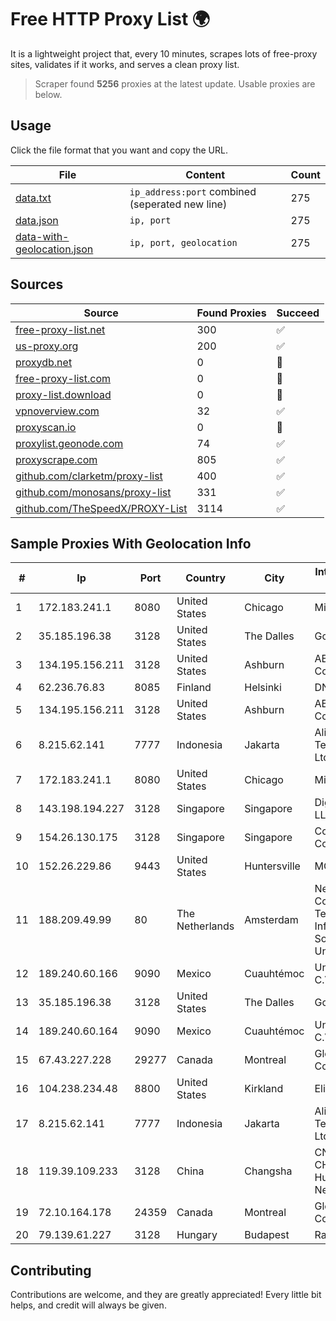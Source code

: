 
# Free HTTP Proxy List 🌍

It is a lightweight project that, every 10 minutes, scrapes lots of free-proxy sites, validates if it works, and serves a clean proxy list.


> Scraper found **5256** proxies at the latest update. Usable proxies are below.

## Usage

Click the file format that you want and copy the URL.


|File|Content|Count|
|----|-------|-----|
|[data.txt](https://raw.githubusercontent.com/themiralay/Proxy-List-World/master/data.txt)|`ip_address:port` combined (seperated new line)|275|
|[data.json](https://raw.githubusercontent.com/themiralay/Proxy-List-World/master/data.json)|`ip, port`|275|
|[data-with-geolocation.json](https://raw.githubusercontent.com/themiralay/Proxy-List-World/master/data-with-geolocation.json)|`ip, port, geolocation`|275|

## Sources

|Source|Found Proxies|Succeed|
|------|-------------|-------|
|[free-proxy-list.net](https://free-proxy-list.net)|300|✅|
|[us-proxy.org](https://www.us-proxy.org)|200|✅|
|[proxydb.net](http://proxydb.net)|0|🚫|
|[free-proxy-list.com](https://free-proxy-list.com/?page=&port=&type%5B%5D=http&type%5B%5D=https&up_time=0&search=Search)|0|🚫|
|[proxy-list.download](https://www.proxy-list.download/HTTP)|0|🚫|
|[vpnoverview.com](https://vpnoverview.com/privacy/anonymous-browsing/free-proxy-servers)|32|✅|
|[proxyscan.io](https://www.proxyscan.io)|0|🚫|
|[proxylist.geonode.com](https://proxylist.geonode.com/api/proxy-list?limit=300&page=1&sort_by=lastChecked&sort_type=desc&protocols=http,https)|74|✅|
|[proxyscrape.com](https://api.proxyscrape.com/v2/?request=displayproxies&protocol=http&timeout=10000&country=all&ssl=all&anonymity=all)|805|✅|
|[github.com/clarketm/proxy-list](https://raw.githubusercontent.com/clarketm/proxy-list/master/proxy-list-raw.txt)|400|✅|
|[github.com/monosans/proxy-list](https://raw.githubusercontent.com/monosans/proxy-list/main/proxies/http.txt)|331|✅|
|[github.com/TheSpeedX/PROXY-List](https://raw.githubusercontent.com/TheSpeedX/PROXY-List/master/http.txt)|3114|✅|


## Sample Proxies With Geolocation Info

|#|Ip|Port|Country|City|Internet Service Provider|
|-|--|----|-------|----|-------------------------|
|1|172.183.241.1|8080|United States|Chicago|Microsoft|
|2|35.185.196.38|3128|United States|The Dalles|Google LLC|
|3|134.195.156.211|3128|United States|Ashburn|AB E-Commerce|
|4|62.236.76.83|8085|Finland|Helsinki|DNA Oyj|
|5|134.195.156.211|3128|United States|Ashburn|AB E-Commerce|
|6|8.215.62.141|7777|Indonesia|Jakarta|Alibaba (US) Technology Co., Ltd.|
|7|172.183.241.1|8080|United States|Chicago|Microsoft|
|8|143.198.194.227|3128|Singapore|Singapore|DigitalOcean, LLC|
|9|154.26.130.175|3128|Singapore|Singapore|Cogent Communications|
|10|152.26.229.86|9443|United States|Huntersville|MCNC|
|11|188.209.49.99|80|The Netherlands|Amsterdam|Net Solutions - Consultoria Em Tecnologias De Informacao, Sociedade Unipessoal|
|12|189.240.60.166|9090|Mexico|Cuauhtémoc|Uninet S.A. de C.V.|
|13|35.185.196.38|3128|United States|The Dalles|Google LLC|
|14|189.240.60.164|9090|Mexico|Cuauhtémoc|Uninet S.A. de C.V.|
|15|67.43.227.228|29277|Canada|Montreal|GloboTech Communications|
|16|104.238.234.48|8800|United States|Kirkland|EliteWork LLC|
|17|8.215.62.141|7777|Indonesia|Jakarta|Alibaba (US) Technology Co., Ltd.|
|18|119.39.109.233|3128|China|Changsha|CNC Group CHINA169 Hunan Province Network|
|19|72.10.164.178|24359|Canada|Montreal|GloboTech Communications|
|20|79.139.61.227|3128|Hungary|Budapest|Rackforest Zrt.|



## Contributing

Contributions are welcome, and they are greatly appreciated! Every
little bit helps, and credit will always be given.

